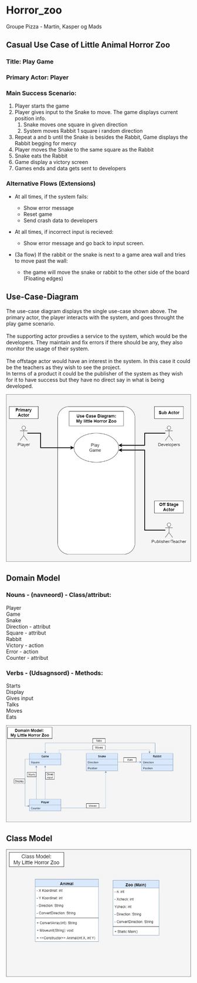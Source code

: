 # Horror_zoo
Groupe Pizza - Martin, Kasper og Mads

## Casual Use Case of Little Animal Horror Zoo

### Title:	Play Game<br/>

### Primary Actor: Player <br/> 	

### Main Success Scenario:<br/>
1. Player starts the game  <br/>
2. Player gives input to the Snake to move. The game displays current position info.<br/>
    1. Snake moves one square in given direction<br/>
    2. System moves Rabbit 1 square i random direction<br/>
3. Repeat a and b until the Snake is besides the Rabbit, Game displays the Rabbit begging for mercy<br/>
4. Player moves the Snake to the same square as the Rabbit<br/>
5. Snake eats the Rabbit<br/>
6. Game display a victory screen<br/> 
7. Games ends and data gets sent to developers<br/>     

### Alternative Flows (Extensions)

* At all times, if the system fails:<br/> 
    * Show error message <br/> 
    * Reset game<br/> 
    * Send crash data to developers<br/> 

* At all times, if incorrect input is recieved:<br/> 
    * Show error message and go back to input screen.<br/> 

* (3a flow) If the rabbit or the snake is next to a game area wall and tries to move past the wall:<br/> 
    * the game will move the snake or rabbit to the other side of the board (Floating edges)


## Use-Case-Diagram

The use-case diagram displays the single use-case shown above.
The primary actor, the player interacts with the system, and goes throught the play game scenario.<br/>
<br/>
The supporting actor provdies a service to the system, which would be the developers. They maintain and fix errors if there should be any, they also monitor the usage of their system.<br/>
<br/>
The offstage actor would have an interest in the system. In this case it could be the teachers as they wish to see the project.<br/>
In terms of a product it could be the publisher of the system as they wish for it to have success but they have no direct say in what is being developed.

![alt text](https://raw.githubusercontent.com/MagiMartin/Horror_Zoo/master/Use%20Case%20Diagram.jpg)

## Domain Model

### Nouns - (navneord) - Class/attribut:<br/>

Player<br/>
Game<br/>
Snake<br/>
Direction	- attribut<br/> 
Square	- attribut <br/>
Rabbit<br/>
Victory 	- action<br/>
Error		- action<br/>
Counter	- attribut <br/>


### Verbs - (Udsagnsord) - Methods: <br/>

Starts<br/>
Display<br/>
Gives input<br/>
Talks<br/>
Moves<br/>
Eats<br/>


![alt text](https://raw.githubusercontent.com/MagiMartin/Horror_Zoo/master/domain%20model.jpg)

## Class Model

![alt text](https://raw.githubusercontent.com/MagiMartin/Horror_Zoo/master/Class%20Model.jpg)
